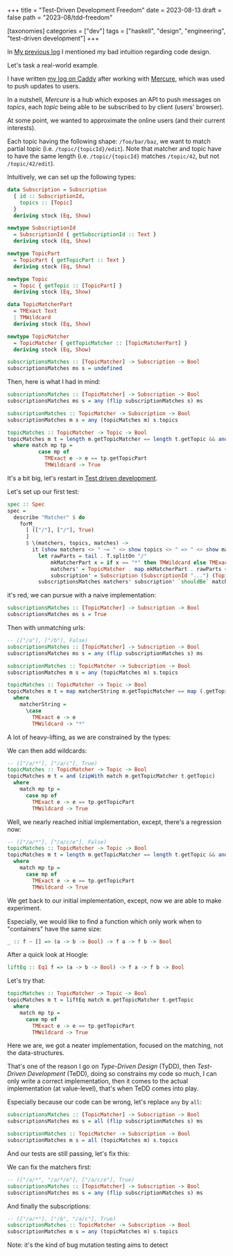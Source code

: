+++
title = "Test-Driven Development Freedom"
date = 2023-08-13
draft = false
path = "2023-08/tdd-freedom"

[taxonomies]
categories = ["dev"]
tags = ["haskell", "design", "engineering", "test-driven development"]
+++

In [My previous log](@/blog/2023-08-09_good-design.md) I mentioned my bad intuition regarding code design.

Let's task a real-world example.

I have written [my log on Caddy](@/blog/2023-07-26_caddy.md) after working with [Mercure](https://mercure.rocks/), which was used to push updates to users.

In a nutshell, _Mercure_ is a hub which exposes an API to push messages on _topics_, each _topic_ being able to be subscribed to by client (users' browser).

At some point, we wanted to approximate the online users (and their current interests).

Each topic having the following shape: `/foo/bar/baz`, we want to match partial topic (i.e. `/topic/{topicId}/edit`).
Note that matcher and topic have to have the same length (i.e. `/topic/{topicId}` matches `/topic/42`, but not `/topic/42/edit`).

Intuitively, we can set up the following types:

```haskell
data Subscription = Subscription
  { id :: SubscriptionId,
    topics :: [Topic]
  }
  deriving stock (Eq, Show)

newtype SubscriptionId 
  = SubscriptionId { getSubscriptionId :: Text }
  deriving stock (Eq, Show)

newtype TopicPart 
  = TopicPart { getTopicPart :: Text }
  deriving stock (Eq, Show)

newtype Topic 
  = Topic { getTopic :: [TopicPart] }
  deriving stock (Eq, Show)

data TopicMatcherPart 
  = TMExact Text
  | TMWildcard
  deriving stock (Eq, Show)

newtype TopicMatcher 
  = TopicMatcher { getTopicMatcher :: [TopicMatcherPart] }
  deriving stock (Eq, Show)

subscriptionsMatches :: [TopicMatcher] -> Subscription -> Bool
subscriptionsMatches ms s = undefined
```

Then, here is what I had in mind:

```haskell
subscriptionsMatches :: [TopicMatcher] -> Subscription -> Bool
subscriptionsMatches ms s = any (flip subscriptionMatches s) ms

subscriptionMatches :: TopicMatcher -> Subscription -> Bool
subscriptionMatches m s = any (topicMatches m) s.topics

topicMatches :: TopicMatcher -> Topic -> Bool
topicMatches m t = length m.getTopicMatcher == length t.getTopic && and (zipWith match m.getTopicMatcher t.getTopic)
  where match mp tp =
          case mp of
            TMExact e -> e == tp.getTopicPart
            TMWildcard -> True
```

It's a bit big, let's restart in [Test driven development](https://martinfowler.com/bliki/TestDrivenDevelopment.html).

Let's set up our first test:

```haskell
spec :: Spec
spec =
  describe "Matcher" $ do
    forM_
      [ (["/"], ["/"], True)
      ]
      $ \(matchers, topics, matches) ->
        it (show matchers <> " ~= " <> show topics <> " => " <> show matches) $ do
          let rawParts = tail . T.splitOn "/"
              mkMatcherPart x = if x == "*" then TMWildcard else TMExact x
              matchers' = TopicMatcher . map mkMatcherPart . rawParts <$> matchers
              subscription' = Subscription (SubscriptionId "...") (Topic . map TopicPart . rawParts <$> topics)
          subscriptionsMatches matchers' subscription' `shouldBe` matches
```

it's red, we can pursue with a naive implementation:

```haskell
subscriptionsMatches :: [TopicMatcher] -> Subscription -> Bool
subscriptionsMatches ms s = True
```

Then with unmatching urls:

```haskell
-- (["/a"], ["/b"], False)
subscriptionsMatches :: [TopicMatcher] -> Subscription -> Bool
subscriptionsMatches ms s = any (flip subscriptionMatches s) ms

subscriptionMatches :: TopicMatcher -> Subscription -> Bool
subscriptionMatches m s = any (topicMatches m) s.topics

topicMatches :: TopicMatcher -> Topic -> Bool
topicMatches m t = map matcherString m.getTopicMatcher == map (.getTopicPart) t.getTopic
  where
    matcherString =
      \case
        TMExact e -> e
        TMWildcard -> "*"
```

A lot of heavy-lifting, as we are constrained by the types:

We can then add wildcards:

```haskell
-- (["/a/*"], ["/a/c"], True)
topicMatches :: TopicMatcher -> Topic -> Bool
topicMatches m t = and (zipWith match m.getTopicMatcher t.getTopic)
  where
    match mp tp =
      case mp of
        TMExact e -> e == tp.getTopicPart
        TMWildcard -> True
```

Well, we nearly reached initial implementation, except, there's a regression now:

```haskell
-- (["/a/*"], ["/a/c/e"], False)
topicMatches :: TopicMatcher -> Topic -> Bool
topicMatches m t = length m.getTopicMatcher == length t.getTopic && and (zipWith match m.getTopicMatcher t.getTopic)
  where
    match mp tp =
      case mp of
        TMExact e -> e == tp.getTopicPart
        TMWildcard -> True
```

We get back to our initial implementation, except, now we are able to make experiment.

Especially, we would like to find a function which only work when to "containers" have the same size:

```haskell
_ :: f ~ [] => (a -> b -> Bool) -> f a -> f b -> Bool
```

After a quick look at Hoogle:

```haskell
liftEq :: Eq1 f => (a -> b -> Bool) -> f a -> f b -> Bool
```

Let's try that:

```haskell
topicMatches :: TopicMatcher -> Topic -> Bool
topicMatches m t = liftEq match m.getTopicMatcher t.getTopic
  where
    match mp tp =
      case mp of
        TMExact e -> e == tp.getTopicPart
        TMWildcard -> True
```

Here we are, we got a neater implementation, focused on the matching, not the data-structures.

That's one of the reason I go on _Type-Driven Design_ (TyDD), then _Test-Driven Development_ (TeDD),
doing so constrains my code so much, I can only write a correct implementation,
then it comes to the actual implementation (at value-level), that's when TeDD comes into play.

Especially because our code can be wrong, let's replace `any` by `all`:

```haskell
subscriptionsMatches :: [TopicMatcher] -> Subscription -> Bool
subscriptionsMatches ms s = all (flip subscriptionMatches s) ms

subscriptionMatches :: TopicMatcher -> Subscription -> Bool
subscriptionMatches m s = all (topicMatches m) s.topics
```

And our tests are still passing, let's fix this:

We can fix the matchers first:

```haskell
-- (["/a/*", "/a/*/e"], ["/a/c/e"], True)
subscriptionsMatches :: [TopicMatcher] -> Subscription -> Bool
subscriptionsMatches ms s = any (flip subscriptionMatches s) ms
```

And finally the subscriptions:

```haskell
-- (["/a/*"], ["/b", "/a/c"], True)
subscriptionMatches :: TopicMatcher -> Subscription -> Bool
subscriptionMatches m s = any (topicMatches m) s.topics
```

Note: it's the kind of bug mutation testing aims to detect
